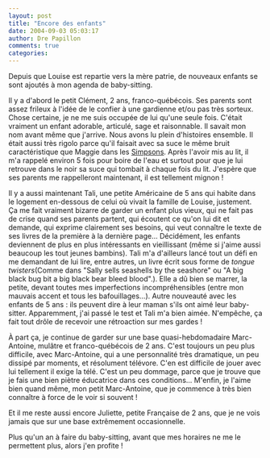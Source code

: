 ```yaml
---
layout: post
title: "Encore des enfants"
date: 2004-09-03 05:03:17
author: Dre Papillon
comments: true
categories: 
---
```



Depuis que Louise est repartie vers la mère patrie, de nouveaux enfants se sont ajoutés à mon agenda de baby-sitting.

Il y a d'abord le petit Clément, 2 ans, franco-québécois.  Ses parents sont assez frileux à l'idée de le confier à une gardienne et/ou pas très sorteux.  Chose certaine, je ne me suis occupée de lui qu'une seule fois.  C'était vraiment un enfant adorable, articulé, sage et raisonnable.  Il savait mon nom avant même que j'arrive.  Nous avons lu plein d'histoires ensemble.  Il était aussi très rigolo parce qu'il faisait avec sa suce le même bruit caractéristique que Maggie dans les [Simpsons](http://www.thesimpsons.com/).  Après l'avoir mis au lit, il m'a rappelé environ 5 fois pour boire de l'eau et surtout pour que je lui retrouve dans le noir sa suce qui tombait à chaque fois du lit.  J'espère que ses parents me rappelleront maintenant, il est tellement mignon !

Il y a aussi maintenant Tali, une petite Américaine de 5 ans qui habite dans le logement en-dessous de celui où vivait la famille de Louise, justement.  Ça me fait vraiment bizarre de garder un enfant plus vieux, qui ne fait pas de crise quand ses parents partent, qui écoutent ce qu'on lui dit et demande, qui exprime clairement ses besoins, qui veut connaître le texte de ses livres de la première à la dernière page...  Décidément, les enfants deviennent de plus en plus intéressants en vieillissant (même si j'aime aussi beaucoup les tout jeunes bambins).  Tali m'a d'ailleurs lancé tout un défi en me demandant de lui lire, entre autres, un livre écrit sous forme de *tongue twisters*(Comme dans "Sally sells seashells by the seashore" ou "A big black bug bit a big black bear bleed blood".).  Elle a dû bien se marrer, la petite, devant toutes mes imperfections incompréhensibles (entre mon mauvais accent et tous les bafouillages...).  Autre nouveauté avec les enfants de 5 ans : ils peuvent dire à leur maman s'ils ont aimé leur baby-sitter.  Apparemment, j'ai passé le test et Tali m'a bien aimée.  N'empêche, ça fait tout drôle de recevoir une rétroaction sur mes gardes !

À part ça, je continue de garder sur une base quasi-hebdomadaire Marc-Antoine, mulâtre et franco-québécois de 2 ans.  C'est toujours un peu plus difficile, avec Marc-Antoine, qui a une personnalité très dramatique, un peu dissipé par moments, et résolument télévore.   C'en est difficile de jouer avec lui tellement il exige la télé.  C'est un peu dommage, parce que je trouve que je fais une bien piètre éducatrice dans ces conditions...  M'enfin, je l'aime bien quand même, mon petit Marc-Antoine, que je commence à très bien connaître à force de le voir si souvent !

Et il me reste aussi encore Juliette, petite Française de 2 ans, que je ne vois jamais que sur une base extrêmement occasionnelle.

Plus qu'un an à faire du baby-sitting, avant que mes horaires ne me le permettent plus, alors j'en profite !